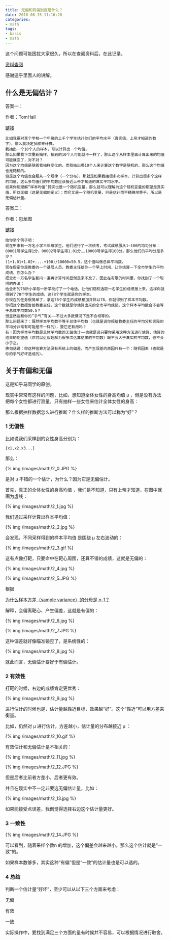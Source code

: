 ```yaml
---
title: 无偏和有偏到底是什么？
date: 2018-06-15 11:16:28
categories:
- math
tags:
- basis
- math
---
```

这个问题可能困扰大家很久，所以在查阅资料后，在此记录。

[资料查阅](https://www.zhihu.com/question/22983179)

<!-- more -->

感谢逼乎里面人的讲解。

## 什么是无偏估计？

答案一：

作者：TomHall

[链接](https://www.zhihu.com/question/22983179/answer/23470969)

	比如我要对某个学校一个年级的上千个学生估计他们的平均水平（真实值，上帝才知道的数字），那么我决定抽样来计算。
	我抽出一个10个人的样本，可以计算出一个均值。
	那么如果我下次重新抽样，抽到的10个人可能就不一样了，那么这个从样本里面计算出来的均值可能就变了，对不对？
	因为这个均值是随着我抽样变化的，而我抽出哪10个人来计算这个数字是随机的，那么这个均值也是随机的。
	但是这个均值也会服从一个规律（一个分布），那就是如果我抽很多次样本，计算出很多个这样的均值，这么多均值们的平均数应该接近上帝才知道的真实平均水平。
	如果你能理解“样本均值”其实也是一个随机变量，那么就可以理解为这个随机变量的期望是真实值，所以无偏（这是无偏的定义）；而它又是一个随机变量，只是估计而不精确地等于，所以是无偏估计量。
	
答案二：

作者：包龙图

[链接](https://www.zhihu.com/question/22983179/answer/23472111)

	给你举个例子吧：
	现在甲市有一万名小学三年级学生，他们进行了一次统考，考试成绩服从1~100的均匀分布：
	00001号学生得1分，00002号学生得1.01分……10000号学生得100分。那么他们的平均分是多少？
	(1+1.01+1.02+....+100)/10000=50.5，这个值叫做总体平均数。
	现在假定你是教委的一个基层人员，教委主任给你一个早上时间，让你估算一下全市学生的平均成绩，你怎么办？
	把全市一万名学生都问一遍再计算时间显然是来不及了，因此在有限的时间里，你找到了一个聪明的办法：
	给全市的78所小学每一所学校打了一个电话，让他们随机选取一名学生的成绩报上来，这样你就得到了78个学生的成绩，这78个学生就是你的样本。
	你现在的任务很简单了，拿这78个学生的成绩相加并除以78，你就得到了样本平均数。
	你把这个数报告给教委主任，这个数就是你估算出来的全市平均成绩。这个样本平均数会不会等于总体平均数50.5？
	很显然这和你的“手气”有关——不过大多数情况下是不会相等的。
	那么问题来了：既然样本平均数不等于总体平均数（也就是说你报给教委主任的平均分和实际的平均分非常有可能是不一样的），要它还有用吗？
	有！因为样本平均数是总体平均数的无偏估计——也就是说只要你采用这种方法进行估算，估算的结果的期望值（你可以近似理解为很多次估算结果的平均数）既不会大于真实的平均数，也不会小于之。
	换句话说：你这种估算方法没有系统上的偏差，而产生误差的原因只有一个：随机因素（也就是你的手气好坏造成的）。

## 关于有偏和无偏

这是知乎马同学的原创。

现实中常常有这样的问题，比如，想知道全体女性的身高均值 μ ，但是没有办法把每个女性都进行测量，只有抽样一些女性来估计全体女性的身高：

那么根据抽样数据怎么进行推断？什么样的推断方法可以称为“好”？

### 1 无偏性

比如说我们采样到的女性身高分别为：

	{x1,x2,x3...}

那么：

{% img /images/math/2_0.JPG %}

是对 μ 不错的一个估计，为什么？因为它是无偏估计。

首先，真正的全体女性的身高均值  ，我们是不知道，只有上帝才知道，在图中就画为虚线：

{% img /images/math/2_1.jpg %}

我们通过采样计算出样本平均值：

{% img /images/math/2_2.jpg %}

会发现，不同采样得到的样本平均值 是围绕 μ 左右波动的：

{% img /images/math/2_3.gif %}

这有点像打靶，只要命中在靶心周围，还算不错的成绩，这就是无偏的：

{% img /images/math/2_4.jpg %}

{% img /images/math/2_5.JPG %}

根据

[为什么样本方差（sample variance）的分母是 n-1？](https://benpaodewoniu.github.io/2018/06/15/math3/)

解释，会偏离靶心、产生偏差，这就是有偏的：

{% img /images/math/2_6.jpg %}

{% img /images/math/2_7.JPG %}

这种偏差就好像瞄准镜歪了，是系统性的：

{% img /images/math/2_8.jpg %}

就此而言，无偏估计要好于有偏估计。

### 2 有效性

打靶的时候，右边的成绩肯定更优秀：

{% img /images/math/2_9.jpg %}

进行估计的时候也是，估计量越靠近目标，效果越“好”。这个“靠近”可以用方差来衡量。

比如，仍然对 μ 进行估计，方差越小，估计量的分布越接近 μ ：

{% img /images/math/2_10.gif %}

有效估计和无偏估计是不相关的：

{% img /images/math/2_11.jpg %}

{% img /images/math/2_12.JPG %}

但是后者比前者方差小，后者更有效。

并且在现实中不一定非要选无偏估计量，比如：

{% img /images/math/2_13.jpg %}

如果能接受点误差，我倒觉得选择右边这个估计量更好。

### 3 一致性

{% img /images/math/2_14.JPG %}

可以看到，随着采样个数n 的增加，这个偏差会越来越小。那么这个估计就是“一致”的。

如果样本数够多，其实这种“有偏”但是“一致”的估计量也是可以选的。

### 4 总结

判断一个估计量“好坏”，至少可以从以下三个方面来考虑：

无偏

有效

一致

实际操作中，要找到满足三个方面的量有时候并不容易，可以根据情况进行取舍。



